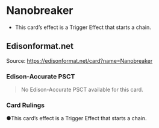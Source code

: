 # Nanobreaker

*   This card’s effect is a Trigger Effect that starts a chain.

## Edisonformat.net

Source: https://edisonformat.net/card?name=Nanobreaker

### Edison-Accurate PSCT

> No Edison-Accurate PSCT available for this card.

### Card Rulings

●This card’s effect is a Trigger Effect that starts a chain.
            